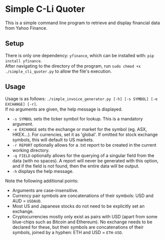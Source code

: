 # Simple C-Li Quoter

This is a simple command line program to retrieve and display financial data 
from Yahoo Finance.

## Setup
There is only one dependency: `yfinance`, which can be installed with:
`pip install yfinance`.  
After navigating to the directory of the program, run 
`sudo chmod +x ./simple_cli_quoter.py` to allow the file's execution.

## Usage
Usage is as follows: 
`./simple_invoice_generator.py [-h] [-s SYMBOL] [-e EXCHANGE] [-r]`.  
If no arguments are given, the help message is displayed.
- `-s SYMBOL` sets the ticker symbol for lookup. This is a mandatory argument.
- `-e EXCHANGE` sets the exchange or market for the symbol (eg. ASX, HKEX...).
For currencies, set it as 'global'. If omitted for stock exchange symbols, 
this will default to US markets.
- `-r REPORT` optionally allows for a .txt report to be created in the current 
working directory.
- `-q FIELD` optionally allows for the querying of a singular field from the 
data (with no spaces). A report will never be generated with this option, and 
if the field is not found, then the entire data will be output.
- `-h` displays the help message.  

Note the following additional points:
- Arguments are case-insensitive.
- Currency pair symbols are concatenations of their symbols: USD and AUD = 
`USDAUD`.
- Most US and Japanese stocks do not need to be explicitly set an exchange.
- Cryptocurrencies mostly only exist as pairs with USD (apart from some 
blue-chips such as Bitcoin and Ethereum). No exchange needs to be declared for 
these, but their symbols are concatenations of their symbols, joined by a 
hyphen: ETH and USD = `ETH-USD`.
